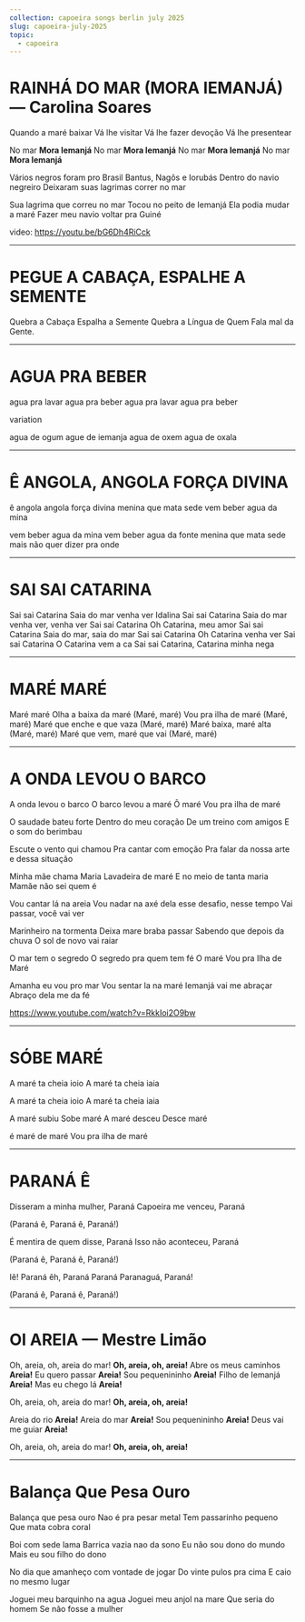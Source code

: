 ```yaml
---
collection: capoeira songs berlin july 2025
slug: capoeira-july-2025
topic:
  - capoeira
---
```


# RAINHÁ DO MAR (MORA IEMANJÁ) — Carolina Soares

Quando a maré baixar
Vá lhe visitar
Vá lhe fazer devoção
Vá lhe presentear

No mar
**Mora Iemanjá**
No mar
**Mora Iemanjá**
No mar
**Mora Iemanjá**
No mar
**Mora Iemanjá**

Vários negros foram pro Brasil
Bantus, Nagôs e Iorubás
Dentro do navio negreiro
Deixaram suas lagrimas correr no mar

Sua lagrima que correu no mar
Tocou no peito de Iemanjá
Ela podia mudar a maré
Fazer meu navio voltar pra Guiné

video: https://youtu.be/bG6Dh4RiCck

---

# PEGUE A CABAÇA, ESPALHE A SEMENTE
Quebra a Cabaça
Espalha a Semente
Quebra a Língua de Quem Fala mal da Gente.

---

# AGUA PRA BEBER

agua pra lavar
agua pra beber
agua pra lavar
agua pra beber

variation

agua de ogum
ague de iemanja
agua de oxem
agua de oxala

---

# Ê ANGOLA, ANGOLA FORÇA DIVINA

ê angola
angola força divina
menina que mata sede
vem beber agua da mina

vem beber agua da mina
vem beber agua da fonte
menina que mata sede
mais não quer dizer pra onde

---

# SAI SAI CATARINA

Sai sai Catarina 
Saia do mar venha ver Idalina
Sai sai Catarina 
Saia do mar venha ver, venha ver 
Sai sai Catarina 
Oh Catarina, meu amor 
Sai sai Catarina 
Saia do mar, saia do mar 
Sai sai Catarina 
Oh Catarina venha ver 
Sai sai Catarina 
O Catarina vem a ca
Sai sai Catarina,
Catarina minha nega

---

# MARÉ MARÉ

Maré maré
Olha a baixa da maré
(Maré, maré)
Vou pra ilha de maré
(Maré, maré)
Maré que enche e que vaza
(Maré, maré)
Maré baixa, maré alta
(Maré, maré)
Maré que vem, maré que vai
(Maré, maré)

---

# A ONDA LEVOU O BARCO

A onda levou o barco
O barco levou a maré
Ô maré
Vou pra ilha de maré

O saudade bateu forte 
Dentro do meu coração 
De um treino com amigos 
E o som do berimbau 
 
Escute o vento qui chamou 
Pra cantar com emoção 
Pra falar da nossa arte 
e dessa situação 
 
Minha mãe chama Maria 
Lavadeira de maré 
E no meio de tanta maria 
Mamãe não sei quem é 
 
Vou cantar lá na areia 
Vou nadar na axé dela 
esse desafio, nesse tempo 
Vai passar, você vai ver 
 
Marinheiro na tormenta 
Deixa mare braba passar 
Sabendo que depois da chuva 
O sol de novo vai raiar 
 
O mar tem o segredo 
O segredo pra quem tem fé 
O maré 
Vou pra Ilha de Maré 
 
Amanha eu vou pro mar 
Vou sentar la na maré 
Iemanjá vai me abraçar 
Abraço dela me da fé

https://www.youtube.com/watch?v=RkkIoi2O9bw

---

# SÓBE MARÉ

A maré ta cheia ioio
A maré ta cheia iaia

A maré ta cheia ioio
A maré ta cheia iaia

A maré subiu
Sobe maré
A maré desceu
Desce maré

é maré de maré
Vou pra ilha de maré

---

# PARANÁ Ê
Disseram a minha mulher, Paraná
Capoeira me venceu, Paraná

(Paraná ê, Paraná ê, Paraná!)

É mentira de quem disse, Paraná
Isso não aconteceu, Paraná

(Paraná ê, Paraná ê, Paraná!)

Iê! Paraná êh, Paraná
Paraná Paranaguá, Paraná!

(Paraná ê, Paraná ê, Paraná!)

---

# OI AREIA — Mestre Limão

Oh, areia, oh, areia do mar!
**Oh, areia, oh, areia!**
Abre os meus caminhos
**Areia!**
Eu quero passar
**Areia!**
Sou pequenininho
**Areia!**
Filho de Iemanjá
**Areia!**
Mas eu chego lá
**Areia!**

Oh, areia, oh, areia do mar!
**Oh, areia, oh, areia!**

Areia do rio
**Areia!**
Areia do mar
**Areia!**
Sou pequenininho
**Areia!**
Deus vai me guiar
**Areia!**

Oh, areia, oh, areia do mar!
**Oh, areia, oh, areia!**

---

# Balança Que Pesa Ouro

Balança que pesa ouro
Nao é pra pesar metal
Tem passarinho pequeno
Que mata cobra coral

Boi com sede lama
Barrica vazia nao da sono
Eu não sou dono do mundo
Mais eu sou filho do dono

No dia que amanheço
com vontade de jogar
Do vinte pulos pra cima
E caio no mesmo lugar

Joguei meu barquinho na agua
Joguei meu anjol na mare
Que seria do homem
Se não fosse a mulher
